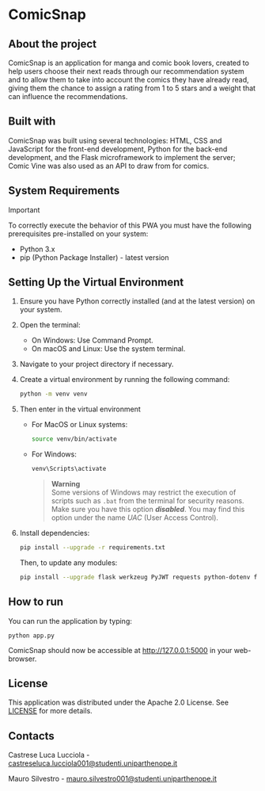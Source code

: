 
# ComicSnap

## About the project

ComicSnap is an application for manga and comic book lovers, created to help users choose their next reads through our recommendation system and to allow them to take into account the comics they have already read, giving them the chance to assign a rating from 1 to 5 stars and a weight that can influence the recommendations.

## Built with

ComicSnap was built using several technologies: HTML, CSS and JavaScript for the front-end development, Python for the back-end development, and the Flask microframework to implement the server; Comic Vine was also used as an API to draw from for comics.

<!-- SYSTEM REQUIREMENTS -->
## System Requirements

> [!IMPORTANT]
> To correctly execute the behavior of this PWA you must have the following prerequisites pre-installed on your system:
> - Python 3.x
> - pip (Python Package Installer) - latest version

<!-- SETTING UP VENV -->
## Setting Up the Virtual Environment

1. Ensure you have Python correctly installed (and at the latest version) on your system.

2. Open the terminal:
    - On Windows: Use Command Prompt.
    - On macOS and Linux: Use the system terminal.
    
3. Navigate to your project directory if necessary.

4. Create a virtual environment by running the following command:
    ```bash
    python -m venv venv
    ```
5. Then enter in the virtual environment
    - For MacOS or Linux systems:
        ```bash
        source venv/bin/activate
        ```
    - For Windows:
        ```bash
        venv\Scripts\activate
        ```
		> **Warning**  
		> Some versions of Windows may restrict the execution of scripts such as `.bat` from the terminal for security reasons. Make sure you have this option ***disabled***. You may find this option under the name *UAC* (User Access Control).
6. Install dependencies:
    ```bash
    pip install --upgrade -r requirements.txt
    ```
    Then, to update any modules:
    ```bash
    pip install --upgrade flask werkzeug PyJWT requests python-dotenv flask-cors sqlite3 xml.etree.ElementTree uuid jwt functools datetime timezone
    ```

## How to run

You can run the application by typing:

```python app.py```

ComicSnap should now be accessible at http://127.0.0.1:5000 in your web-browser.

## License

This application was distributed under the Apache 2.0 License. See [LICENSE](LICENSE) for more details.

## Contacts

Castrese Luca Lucciola - castreseluca.lucciola001@studenti.uniparthenope.it

Mauro Silvestro - mauro.silvestro001@studenti.uniparthenope.it

